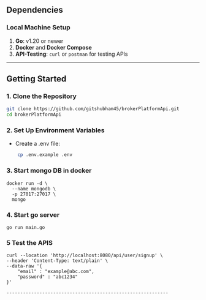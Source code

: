 ##  Dependencies

### Local Machine Setup

1. **Go**: v1.20 or newer  
2. **Docker** and **Docker Compose**  
3. **API-Testing**: `curl` or `postman` for testing APIs  

---

##  Getting Started

### 1. Clone the Repository

```bash
git clone https://github.com/gitshubham45/brokerPlatformApi.git 
cd brokerPlatformApi
```

### 2. Set Up Environment Variables
- Create a .env file:

```bash
    cp .env.example .env
```

### 3. Start mongo DB in docker

```
docker run -d \
  --name mongodb \
  -p 27017:27017 \
  mongo
```

### 4. Start go server

```
go run main.go
```

### 5 Test the APIS

```
curl --location 'http://localhost:8080/api/user/signup' \
--header 'Content-Type: text/plain' \
--data-raw '{
    "email" : "example@abc.com",
    "password" : "abc1234"
}'

-----------------------------------------------------------



```


